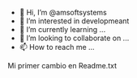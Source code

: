 - 👋 Hi, I’m @amsoftsystems
- 👀 I’m interested in developmeant
- 🌱 I’m currently learning ...
- 💞️ I’m looking to collaborate on ...
- 📫 How to reach me ...

<!---
amsoftsystems/amsoftsystems is a ✨ special ✨ repository because its `README.md` (this file) appears on your GitHub profile.
You can click the Preview link to take a look at your changes.
--->
Mi primer cambio en Readme.txt
